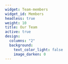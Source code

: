 ```yaml
---
widget: Team-members
widget_id: Members
headless: true
weight: 10
title: Our Team
active: true
design:
  columns: "2"
  background:
    text_color_light: false
    image_darken: 0
---
```


